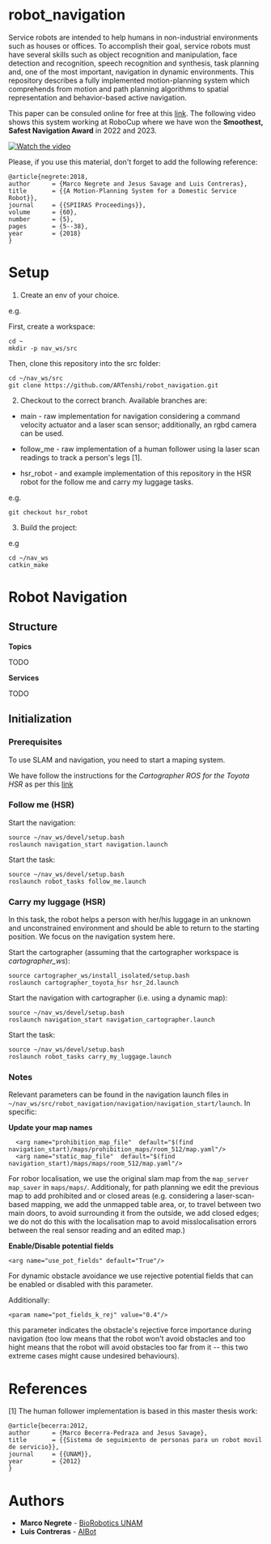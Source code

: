 # robot_navigation

Service robots are intended to help humans in non-industrial environments such as houses or offices. To accomplish their goal, service robots must have several skills such as object recognition and manipulation, face detection and recognition, speech recognition and synthesis, task planning and, one of the most important, navigation in dynamic environments. This repository describes a fully implemented motion-planning system which comprehends from motion and path planning algorithms to spatial representation and behavior-based active navigation.

This paper can be consuled online for free at this [link](https://bit.ly/40YEcZR). The following video shows this system working at RoboCup where we have won the **Smoothest, Safest Navigation Award** in 2022 and 2023.

[![Watch the video](https://img.youtube.com/vi/s2g95Y9Me3c/hqdefault.jpg)](https://www.youtube.com/embed/s2g95Y9Me3c)

Please, if you use this material, don't forget to add the following reference:

```
@article{negrete:2018,
author 		= {Marco Negrete and Jesus Savage and Luis Contreras},
title 		= {{A Motion-Planning System for a Domestic Service Robot}},
journal		= {{SPIIRAS Proceedings}},
volume		= {60},
number		= {5},
pages		= {5--38},
year		= {2018}
}
```

# Setup

1. Create an env of your choice.

e.g.

First, create a workspace:

```
cd ~
mkdir -p nav_ws/src
```

Then, clone this repository into the src folder:

```
cd ~/nav_ws/src
git clone https://github.com/ARTenshi/robot_navigation.git
```


2. Checkout to the correct branch. Available branches are:

* main - raw implementation for navigation considering a command velocity actuator and a laser scan sensor; additionally, an rgbd camera can be used.

* follow_me - raw implementation of a human follower using la laser scan readings to track a person's legs [1].

* hsr_robot - and example implementation of this repository in the HSR robot for the follow me and carry my luggage tasks.

e.g.

```
git checkout hsr_robot
```

3. Build the project:

e.g 

```
cd ~/nav_ws
catkin_make
```

# Robot Navigation

## Structure

**Topics**

TODO

**Services**

TODO

## Initialization

### Prerequisites

To use SLAM and navigation, you need to start a maping system. 

We have follow the instructions for the *Cartographer ROS for the Toyota HSR* as per this [link](https://google-cartographer-ros-for-the-toyota-hsr.readthedocs.io/en/latest/)

### Follow me (HSR)

Start the navigation:

```
source ~/nav_ws/devel/setup.bash
roslaunch navigation_start navigation.launch
```

Start the task:

```
source ~/nav_ws/devel/setup.bash
roslaunch robot_tasks follow_me.launch
```

### Carry my luggage (HSR)

In this task, the robot helps a person with her/his luggage in an unknown and unconstrained environment and should be able to return to the starting position. We focus on the navigation system here.

Start the cartographer (assuming that the cartographer workspace is *cartographer_ws*):

```
source cartographer_ws/install_isolated/setup.bash
roslaunch cartographer_toyota_hsr hsr_2d.launch
```

Start the navigation with cartographer (i.e. using a dynamic map):

```
source ~/nav_ws/devel/setup.bash
roslaunch navigation_start navigation_cartographer.launch
```

Start the task:

```
source ~/nav_ws/devel/setup.bash
roslaunch robot_tasks carry_my_luggage.launch
```

### Notes

Relevant parameters can be found in the navigation launch files in ```~/nav_ws/src/robot_navigation/navigation/navigation_start/launch```. In specific: 

**Update your map names**

```
  <arg name="prohibition_map_file"  default="$(find navigation_start)/maps/prohibition_maps/room_512/map.yaml"/>
  <arg name="static_map_file"  default="$(find navigation_start)/maps/maps/room_512/map.yaml"/>
```

For robor localisation, we use the original slam map from the ```map_server map_saver``` in ```maps/maps/```. Additionaly, for path planning we edit the previous map to add prohibited and or closed areas (e.g. considering a laser-scan-based mapping, we add the unmapped table area, or, to travel between two main doors, to avoid surrounding it from the outside, we add closed edges; we do not do this with the localisation map to avoid misslocalisation errors between the real sensor reading and an edited map.)

**Enable/Disable potential fields**

```
<arg name="use_pot_fields" default="True"/>
```
For dynamic obstacle avoidance we use rejective potential fields that can be enabled or disabled with this parameter. 

Additionally:

```
<param name="pot_fields_k_rej" value="0.4"/>
```
this parameter indicates the obstacle's rejective force importance during navigation (too low means that the robot won't avoid obstacles and too hight means that the robot will avoid obstacles too far from it -- this two extreme cases might cause undesired behaviours).

# References

[1] The human follower implementation is based in this master thesis work:

```
@article{becerra:2012,
author 		= {Marco Becerra-Pedraza and Jesus Savage},
title 		= {{Sistema de seguimiento de personas para un robot movil de servicio}},
journal		= {{UNAM}},
year		= {2012}
}
```

# Authors

* **Marco Negrete** - [BioRobotics UNAM](https://biorobotics.fi-p.unam.mx/)
* **Luis Contreras** - [AIBot](http://aibot.jp/)
